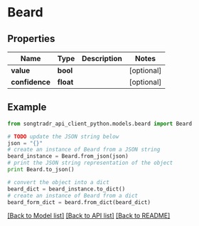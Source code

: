 # Beard


## Properties

Name | Type | Description | Notes
------------ | ------------- | ------------- | -------------
**value** | **bool** |  | [optional] 
**confidence** | **float** |  | [optional] 

## Example

```python
from songtradr_api_client_python.models.beard import Beard

# TODO update the JSON string below
json = "{}"
# create an instance of Beard from a JSON string
beard_instance = Beard.from_json(json)
# print the JSON string representation of the object
print Beard.to_json()

# convert the object into a dict
beard_dict = beard_instance.to_dict()
# create an instance of Beard from a dict
beard_form_dict = beard.from_dict(beard_dict)
```
[[Back to Model list]](../README.md#documentation-for-models) [[Back to API list]](../README.md#documentation-for-api-endpoints) [[Back to README]](../README.md)


